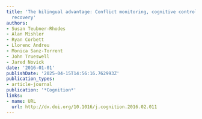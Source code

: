 ```yaml
---
title: 'The bilingual advantage: Conflict monitoring, cognitive control, and garden-path
  recovery'
authors:
- Susan Teubner-Rhodes
- Alan Mishler
- Ryan Corbett
- Llorenc Andreu
- Monica Sanz-Torrent
- John Trueswell
- Jared Novick
date: '2016-01-01'
publishDate: '2025-04-15T14:56:16.762993Z'
publication_types:
- article-journal
publication: '*Cognition*'
links:
- name: URL
  url: http://dx.doi.org/10.1016/j.cognition.2016.02.011
---
```

